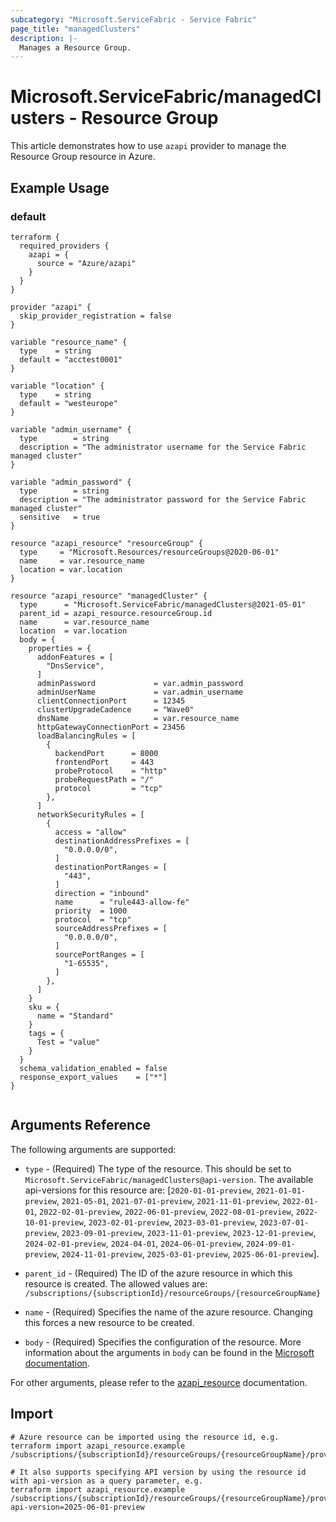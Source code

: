 ```yaml
---
subcategory: "Microsoft.ServiceFabric - Service Fabric"
page_title: "managedClusters"
description: |-
  Manages a Resource Group.
---
```


# Microsoft.ServiceFabric/managedClusters - Resource Group

This article demonstrates how to use `azapi` provider to manage the Resource Group resource in Azure.

## Example Usage

### default

```hcl
terraform {
  required_providers {
    azapi = {
      source = "Azure/azapi"
    }
  }
}

provider "azapi" {
  skip_provider_registration = false
}

variable "resource_name" {
  type    = string
  default = "acctest0001"
}

variable "location" {
  type    = string
  default = "westeurope"
}

variable "admin_username" {
  type        = string
  description = "The administrator username for the Service Fabric managed cluster"
}

variable "admin_password" {
  type        = string
  description = "The administrator password for the Service Fabric managed cluster"
  sensitive   = true
}

resource "azapi_resource" "resourceGroup" {
  type     = "Microsoft.Resources/resourceGroups@2020-06-01"
  name     = var.resource_name
  location = var.location
}

resource "azapi_resource" "managedCluster" {
  type      = "Microsoft.ServiceFabric/managedClusters@2021-05-01"
  parent_id = azapi_resource.resourceGroup.id
  name      = var.resource_name
  location  = var.location
  body = {
    properties = {
      addonFeatures = [
        "DnsService",
      ]
      adminPassword             = var.admin_password
      adminUserName             = var.admin_username
      clientConnectionPort      = 12345
      clusterUpgradeCadence     = "Wave0"
      dnsName                   = var.resource_name
      httpGatewayConnectionPort = 23456
      loadBalancingRules = [
        {
          backendPort      = 8000
          frontendPort     = 443
          probeProtocol    = "http"
          probeRequestPath = "/"
          protocol         = "tcp"
        },
      ]
      networkSecurityRules = [
        {
          access = "allow"
          destinationAddressPrefixes = [
            "0.0.0.0/0",
          ]
          destinationPortRanges = [
            "443",
          ]
          direction = "inbound"
          name      = "rule443-allow-fe"
          priority  = 1000
          protocol  = "tcp"
          sourceAddressPrefixes = [
            "0.0.0.0/0",
          ]
          sourcePortRanges = [
            "1-65535",
          ]
        },
      ]
    }
    sku = {
      name = "Standard"
    }
    tags = {
      Test = "value"
    }
  }
  schema_validation_enabled = false
  response_export_values    = ["*"]
}


```



## Arguments Reference

The following arguments are supported:

* `type` - (Required) The type of the resource. This should be set to `Microsoft.ServiceFabric/managedClusters@api-version`. The available api-versions for this resource are: [`2020-01-01-preview`, `2021-01-01-preview`, `2021-05-01`, `2021-07-01-preview`, `2021-11-01-preview`, `2022-01-01`, `2022-02-01-preview`, `2022-06-01-preview`, `2022-08-01-preview`, `2022-10-01-preview`, `2023-02-01-preview`, `2023-03-01-preview`, `2023-07-01-preview`, `2023-09-01-preview`, `2023-11-01-preview`, `2023-12-01-preview`, `2024-02-01-preview`, `2024-04-01`, `2024-06-01-preview`, `2024-09-01-preview`, `2024-11-01-preview`, `2025-03-01-preview`, `2025-06-01-preview`].

* `parent_id` - (Required) The ID of the azure resource in which this resource is created. The allowed values are:  
  `/subscriptions/{subscriptionId}/resourceGroups/{resourceGroupName}`

* `name` - (Required) Specifies the name of the azure resource. Changing this forces a new resource to be created.

* `body` - (Required) Specifies the configuration of the resource. More information about the arguments in `body` can be found in the [Microsoft documentation](https://learn.microsoft.com/en-us/azure/templates/Microsoft.ServiceFabric/managedClusters?pivots=deployment-language-terraform).

For other arguments, please refer to the [azapi_resource](https://registry.terraform.io/providers/Azure/azapi/latest/docs/resources/resource) documentation.

## Import

 ```shell
 # Azure resource can be imported using the resource id, e.g.
 terraform import azapi_resource.example /subscriptions/{subscriptionId}/resourceGroups/{resourceGroupName}/providers/Microsoft.ServiceFabric/managedClusters/{resourceName}
 
 # It also supports specifying API version by using the resource id with api-version as a query parameter, e.g.
 terraform import azapi_resource.example /subscriptions/{subscriptionId}/resourceGroups/{resourceGroupName}/providers/Microsoft.ServiceFabric/managedClusters/{resourceName}?api-version=2025-06-01-preview
 ```
